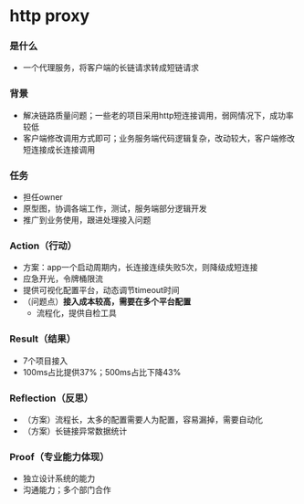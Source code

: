 # http proxy
### 是什么
- 一个代理服务，将客户端的长链请求转成短链请求

### 背景
- 解决链路质量问题；一些老的项目采用http短连接调用，弱网情况下，成功率较低
- 客户端修改调用方式即可；业务服务端代码逻辑复杂，改动较大，客户端修改短连接成长连接调用

### 任务
- 担任owner
- 原型图，协调各端工作，测试，服务端部分逻辑开发
- 推广到业务使用，跟进处理接入问题

### Action（行动）
- 方案：app一个启动周期内，长连接连续失败5次，则降级成短连接
- 应急开光，令牌桶限流
- 提供可视化配置平台，动态调节timeout时间
- （问题点）**接入成本较高，需要在多个平台配置**
    - 流程化，提供自检工具

### Result（结果）
- 7个项目接入
- 100ms占比提供37%；500ms占比下降43%

### Reflection（反思）
- （方案）流程长，太多的配置需要人为配置，容易漏掉，需要自动化
- （方案）长链接异常数据统计

### Proof（专业能力体现）
- 独立设计系统的能力
- 沟通能力；多个部门合作
